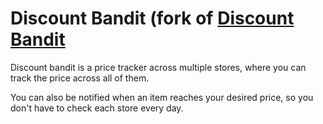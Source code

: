 # Discount Bandit (fork of [Discount Bandit](https://github.com/Cybrarist/Discount-Bandit)
Discount bandit is a price tracker across multiple stores, where you can track the price across all of them.

You can also be notified when an item reaches your desired price, so you don't have to check each store every day.


